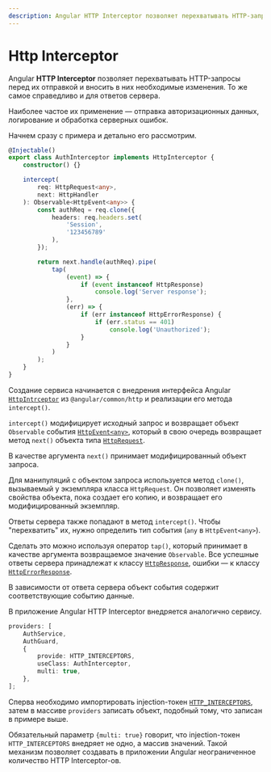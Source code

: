 ```yaml
---
description: Angular HTTP Interceptor позволяет перехватывать HTTP-запросы перед их отправкой и вносить в них необходимые изменения
---
```


# Http Interceptor

Angular **HTTP Interceptor** позволяет перехватывать HTTP-запросы перед их отправкой и вносить в них необходимые изменения. То же самое справедливо и для ответов сервера.

Наиболее частое их применение — отправка авторизационных данных, логирование и обработка серверных ошибок.

Начнем сразу с примера и детально его рассмотрим.

```ts
@Injectable()
export class AuthInterceptor implements HttpInterceptor {
    constructor() {}

    intercept(
        req: HttpRequest<any>,
        next: HttpHandler
    ): Observable<HttpEvent<any>> {
        const authReq = req.clone({
            headers: req.headers.set(
                'Session',
                '123456789'
            ),
        });

        return next.handle(authReq).pipe(
            tap(
                (event) => {
                    if (event instanceof HttpResponse)
                        console.log('Server response');
                },
                (err) => {
                    if (err instanceof HttpErrorResponse) {
                        if (err.status == 401)
                            console.log('Unauthorized');
                    }
                }
            )
        );
    }
}
```

Создание сервиса начинается с внедрения интерфейса Angular [`HttpIntrceptor`](https://angular.io/api/common/http/HttpInterceptor) из `@angular/common/http` и реализации его метода `intercept()`.

`intercept()` модифицирует исходный запрос и возвращает объект `Observable` события [`HttpEvent<any>`](https://angular.io/api/common/http/HttpEvent), который в свою очередь возвращает метод `next()` объекта типа [`HttpRequest`](https://angular.io/api/common/http/HttpRequest).

В качестве аргумента `next()` принимает модифицированный объект запроса.

Для манипуляций с объектом запроса используется метод `clone()`, вызываемый у экземпляра класса `HttpRequest`. Он позволяет изменять свойства объекта, пока создает его копию, и возвращает его модифицированный экземпляр.

Ответы сервера также попадают в метод `intercept()`. Чтобы "перехватить" их, нужно определить тип события (`any` в `HttpEvent<any>`).

Сделать это можно используя оператор `tap()`, который принимает в качестве аргумента возвращаемое значение `Observable`. Все успешные ответы сервера принадлежат к классу [`HttpResponse`](https://angular.io/api/common/http/HttpResponse), ошибки — к классу [`HttpErrorResponse`](https://angular.io/api/common/http/HttpErrorResponse).

В зависимости от ответа сервера объект события содержит соответствующие событию данные.

В приложение Angular HTTP Interceptor внедряется аналогично сервису.

```ts
providers: [
    AuthService,
    AuthGuard,
    {
        provide: HTTP_INTERCEPTORS,
        useClass: AuthInterceptor,
        multi: true,
    },
];
```

Сперва необходимо импортировать injection-токен [`HTTP_INTERCEPTORS`](https://angular.io/api/common/http/HTTP_INTERCEPTORS), затем в массиве `providers` записать объект, подобный тому, что записан в примере выше.

Обязательный параметр `{multi: true}` говорит, что injection-токен `HTTP_INTERCEPTORS` внедряет не одно, а массив значений. Такой механизм позволяет создавать в приложении Angular неограниченное количество HTTP Interceptor-ов.
